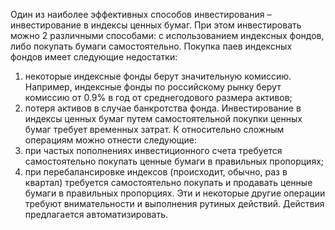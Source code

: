 Один из наиболее эффективных способов инвестирования – инвестирование в индексы ценных бумаг. При этом инвестировать можно 2 различными способами: с использованием индексных фондов, либо покупать бумаги самостоятельно. Покупка паев индексных фондов имеет следующие недостатки:
1)	некоторые индексные фонды берут значительную комиссию. Например, индексные фонды по российскому рынку берут комиссию от 0.9% в год от среднегодового размера активов;
2)	потеря активов в случае банкротства фонда.
Инвестирование в индексы ценных бумаг путем самостоятельной покупки ценных бумаг требует временных затрат. К относительно сложным операциям можно отнести следующие:
1)	при частых пополнениях инвестиционного счета требуется самостоятельно покупать ценные бумаги в правильных пропорциях;
2)	при перебалансировке индексов (происходит, обычно, раз в квартал) требуется самостоятельно покупать и продавать ценные бумаги в правильных пропорциях.
Эти и некоторые другие операции требуют внимательности и выполнения рутиных действий. Действия предлагается автоматизировать.
